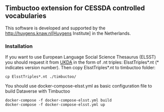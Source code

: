 ## Timbuctoo extension for CESSDA controlled vocabularies
This software is developed and supported by the http://huygens.knaw.nl[Huygens Institute] in the Netherlands.

### Installation
If you want to use European Language Social Science Thesaurus (ELSST) you should request it from [UKDA](https://elsst.ukdataservice.ac.uk/elsst-guide) in the form of .nt triples: ElsstTriples*.nt (* indicates version number). 
Then copy ElsstTriples*.nt to timbuctoo folder:
```
cp ElsstTriples*.nt ./timbuctoo/
```
You should use docker-compose-elsst.yml as basic configuration file to build Dataverse with Timbuctoo
```
docker-compose -f docker-compose-elsst.yml build
docker-compose -f docker-compose-elsst.yml up
```

